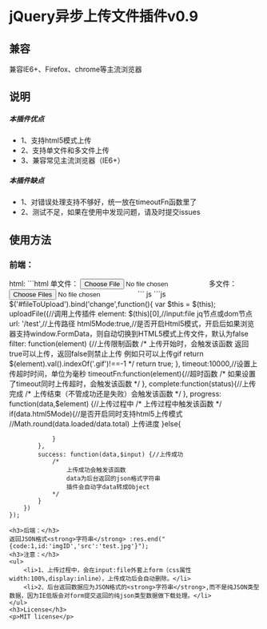 <h1>jQuery异步上传文件插件v0.9</h1>
<h2>兼容</h2>
<p>兼容IE6+、Firefox、chrome等主流浏览器</p>
<h2>说明</h2>
<h5>本插件优点</h5>
<ul>
	<li>1、支持html5模式上传</li>
	<li>2、支持单文件和多文件上传</li>
	<li>3、兼容常见主流浏览器（IE6+）</li>
</ul>
<h5>本插件缺点</h5>
<ul>
	<li>1、对错误处理支持不够好，统一放在timeoutFn函数里了</li>
	<li>2、测试不足，如果在使用中发现问题，请及时提交issues</li>
</ul>
<h2>使用方法</h2>
<h3>前端：</h3>
html:
```html
单文件：
<input type="file" name="file" id="fileToUpload">
多文件：
<input type="file" name="file" id="fileToUpload" multiple="multiple">
```
js
```js
	$('#fileToUpload').bind('change',function(){
		var $this = $(this);
		uploadFile({//调用上传插件
			element: $(this)[0],//input:file jq节点或dom节点
			url: '/test',//上传路径
			html5Mode:true,//是否开启Html5模式，开启后如果浏览器支持window.FormData，则自动切换到HTML5模式上传文件，默认为false
			filter: function(element) {//上传限制函数
				/*
					上传开始时，会触发该函数
					返回true可以上传，返回false则禁止上传
					例如只可以上传gif
					return $(element).val().indexOf('.gif')!==-1
				*/
				return true;
			},
			timeout:10000,//设置上传超时时间，单位为毫秒
			timeoutFn:function(element){//超时函数
				/*
					如果设置了timeout同时上传超时，会触发该函数
				*/
			},
			complete:function(status){//上传完成
				/*
					上传结束（不管成功还是失败）会触发该函数
				*/
			},
			progress: function(data,$element) {//上传过程中
				/*
					上传过程中触发该函数
				*/
				if(data.html5Mode){//是否开启同时支持html5上传模式
					//Math.round(data.loaded/data.total) 上传进度
				}else{

				}
			},
			success: function(data,$input) {//上传成功
				/*
					上传成功会触发该函数
					data为后台返回的json格式字符串
					插件会自动字data转成Object
				*/
			}
		})
	});
```
<h3>后端：</h3>
返回JSON格式<strong>字符串</strong> :res.end("{code:1,id:'imgID','src':'test.jpg'}");
<h3>注意：</h3>
<ul>
	<li>1、上传过程中，会在input:file外套上form（css属性width:100%,display:inline），上传成功后会自动删除。</li>
	<li>2、后台返回数据应为JSON格式的<strong>字符串</strong>,而不是纯JSON类型数据，因为IE低版会对form提交返回的纯json类型数据做下载处理。</li>
</ul>
<h3>License</h3>
<p>MIT license</p>
